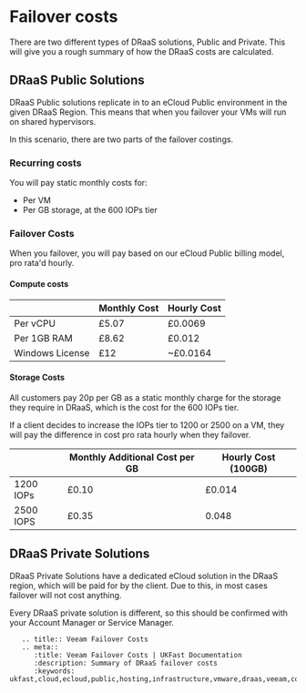 # Failover costs
There are two different types of DRaaS solutions, Public and Private. This will give you a rough summary of how the DRaaS costs are calculated.

## DRaaS Public Solutions
DRaaS Public solutions replicate in to an eCloud Public environment in the given DRaaS Region. This means that when you failover your VMs will run on shared hypervisors.

In this scenario, there are two parts of the failover costings.

### Recurring costs
You will pay static monthly costs for:
- Per VM
- Per GB storage, at the 600 IOPs tier

### Failover Costs
When you failover, you will pay based on our eCloud Public billing model, pro rata'd hourly.

#### Compute costs
|                 | Monthly Cost | Hourly Cost |
|-----------------|--------------|-------------|
| Per vCPU        | £5.07        | £0.0069     |
| Per 1GB RAM     | £8.62        | £0.012      |
| Windows License | £12          | ~£0.0164    |

#### Storage Costs
All customers pay 20p per GB as a static monthly charge for the storage they require in DRaaS, which is the cost for the 600 IOPs tier.

If a client decides to increase the IOPs tier to 1200 or 2500 on a VM, they will pay the difference in cost pro rata hourly when they failover.

|           | Monthly Additional Cost per GB| Hourly Cost (100GB) |
|-----------|-------------------------|---------------------|
| 1200 IOPs | £0.10                   | £0.014              |
| 2500 IOPS | £0.35                   | 0.048               |


## DRaaS Private Solutions

DRaaS Private Solutions have a dedicated eCloud solution in the DRaaS region, which will be paid for by the client. Due to this, in most cases failover will not cost anything.

Every DRaaS private solution is different, so this should be confirmed with your Account Manager or Service Manager.



```eval_rst
   .. title:: Veeam Failover Costs
   .. meta::
      :title: Veeam Failover Costs | UKFast Documentation
      :description: Summary of DRaaS failover costs
      :keywords: ukfast,cloud,ecloud,public,hosting,infrastructure,vmware,draas,veeam,connect,dr,replication,backup,failover
```
